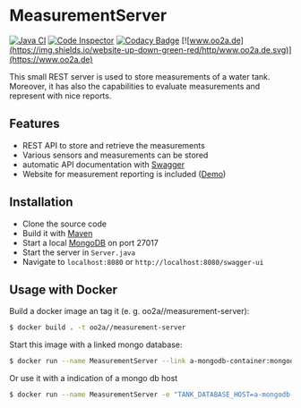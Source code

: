 # MeasurementServer
[![Java CI](https://github.com/ushandelucca/MeasurementServer/actions/workflows/build.yml/badge.svg)](https://github.com/ushandelucca/MeasurementServer/actions/workflows/build.yml) [![Code Inspector](https://www.code-inspector.com/project/23670/score/svg)](https://frontend.code-inspector.com/public/project/23670/MeasurementServer/dashboard) [![Codacy Badge](https://api.codacy.com/project/badge/Coverage/010fc94a6e1e4dc79d1b356f088555bd)](https://www.codacy.com/app/ushandelucca/MeasurementServer?utm_source=github.com&amp;utm_medium=referral&amp;utm_content=ushandelucca/MeasurementServer&amp;utm_campaign=Badge_Coverage) [![www.oo2a.de](https://img.shields.io/website-up-down-green-red/http/www.oo2a.de.svg)](https://www.oo2a.de)

This small REST server is used to store measurements of a water tank. Moreover, it has also the capabilities to evaluate measurements and represent with nice reports.

## Features
* REST API to store and retrieve the measurements
* Various sensors and measurements can be stored
* automatic API documentation with [Swagger](http://swagger.io/)
* Website for measurement reporting is included ([Demo](https://www.oo2a.de))

## Installation
* Clone the source code
* Build it with [Maven](http://maven.apache.org)
* Start a local [MongoDB](https://www.mongodb.com) on port 27017
* Start the server in ```Server.java```
* Navigate to ```localhost:8080``` or ```http://localhost:8080/swagger-ui```

## Usage with Docker
Build a docker image an tag it (e. g. oo2a//measurement-server):
```bash
$ docker build . -t oo2a//measurement-server
```
Start this image with a linked mongo database:
```bash
$ docker run --name MeasurementServer --link a-mongodb-container:mongodb oo2a//measurement-server
```
Or use it with a indication of a mongo db host
```bash
$ docker run --name MeasurementServer -e "TANK_DATABASE_HOST=a-mongodb-host" oo2a//measurement-server
```